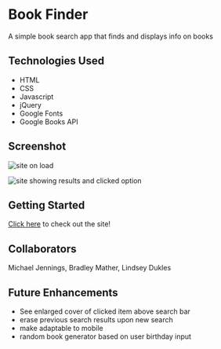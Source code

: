 # Book Finder

A simple book search app that finds and displays info on books

## Technologies Used

- HTML
- CSS
- Javascript
- jQuery
- Google Fonts
- Google Books API

## Screenshot

![site on load](./images/site1.png)

![site showing results and clicked option](./images/site2.png)

## Getting Started

[Click here](https://maikalangi.github.io/books-finder/) to check out the site!

## Collaborators

Michael Jennings, Bradley Mather, Lindsey Dukles

## Future Enhancements

- See enlarged cover of clicked item above search bar
- erase previous search results upon new search
- make adaptable to mobile
- random book generator based on user birthday input
